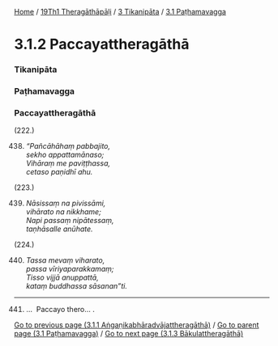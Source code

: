 
[Home](/) / [19Th1 Theragāthāpāḷi](/tipitaka/19Th1.md) / [3 Tikanipāta](/tipitaka/19Th1/3.md) / [3.1 Paṭhamavagga](/tipitaka/19Th1/3/3.1.md)

# 3.1.2 Paccayattheragāthā

### Tikanipāta

### Paṭhamavagga

### Paccayattheragāthā

(222.)

438. _“Pañcāhāhaṃ pabbajito,_  
_sekho appattamānaso;_  
_Vihāraṃ me paviṭṭhassa,_  
_cetaso paṇidhī ahu._  


(223.)

439. _Nāsissaṃ na pivissāmi,_  
_vihārato na nikkhame;_  
_Napi passaṃ nipātessaṃ,_  
_taṇhāsalle anūhate._  


(224.)

440. _Tassa mevaṃ viharato,_  
_passa vīriyaparakkamaṃ;_  
_Tisso vijjā anuppattā,_  
_kataṃ buddhassa sāsanan”ti._  


---

441. …  Paccayo thero… .



[Go to previous page (3.1.1 Aṅgaṇikabhāradvājattheragāthā)](/tipitaka/19Th1/3/3.1/3.1.1.md) / [Go to parent page (3.1 Paṭhamavagga)](/tipitaka/19Th1/3/3.1.md) / [Go to next page (3.1.3 Bākulattheragāthā)](/tipitaka/19Th1/3/3.1/3.1.3.md)


